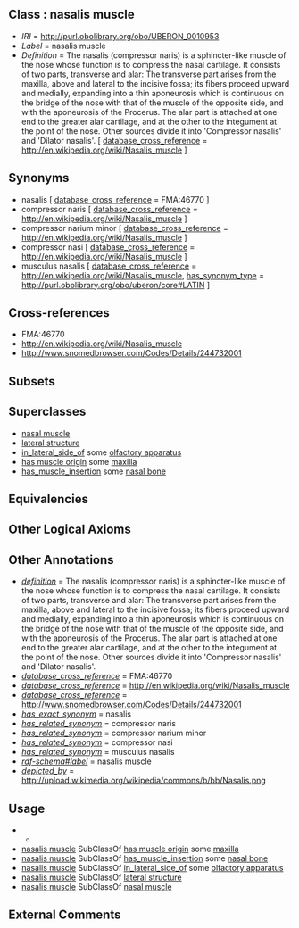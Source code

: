 
## Class : nasalis muscle

 * *IRI* = http://purl.obolibrary.org/obo/UBERON_0010953
 * *Label* = nasalis muscle
 * *Definition* = The nasalis (compressor naris) is a sphincter-like muscle of the nose whose function is to compress the nasal cartilage. It consists of two parts, transverse and alar: The transverse part arises from the maxilla, above and lateral to the incisive fossa; its fibers proceed upward and medially, expanding into a thin aponeurosis which is continuous on the bridge of the nose with that of the muscle of the opposite side, and with the aponeurosis of the Procerus. The alar part is attached at one end to the greater alar cartilage, and at the other to the integument at the point of the nose. Other sources divide it into 'Compressor nasalis' and 'Dilator nasalis'. [ [database_cross_reference](../../ef/oboInOwl#hasDbXref.md) = http://en.wikipedia.org/wiki/Nasalis_muscle ]

## Synonyms

 * nasalis [ [database_cross_reference](../../ef/oboInOwl#hasDbXref.md) = FMA:46770 ]
 * compressor naris [ [database_cross_reference](../../ef/oboInOwl#hasDbXref.md) = http://en.wikipedia.org/wiki/Nasalis_muscle ]
 * compressor narium minor [ [database_cross_reference](../../ef/oboInOwl#hasDbXref.md) = http://en.wikipedia.org/wiki/Nasalis_muscle ]
 * compressor nasi [ [database_cross_reference](../../ef/oboInOwl#hasDbXref.md) = http://en.wikipedia.org/wiki/Nasalis_muscle ]
 * musculus nasalis [ [database_cross_reference](../../ef/oboInOwl#hasDbXref.md) = http://en.wikipedia.org/wiki/Nasalis_muscle, [has_synonym_type](../../pe/oboInOwl#hasSynonymType.md) = http://purl.obolibrary.org/obo/uberon/core#LATIN ]

## Cross-references

 * FMA:46770
 * http://en.wikipedia.org/wiki/Nasalis_muscle
 * http://www.snomedbrowser.com/Codes/Details/244732001

## Subsets


## Superclasses

 * [nasal muscle](../../UBERON/22/UBERON_0008522.md)
 * [lateral structure](../../UBERON/12/UBERON_0015212.md)
 * [in_lateral_side_of](../../BSPO/26/BSPO_0000126.md) some [olfactory apparatus](../../UBERON/04/UBERON_0000004.md)
 * [has muscle origin](../../RO/72/RO_0002372.md) some [maxilla](../../UBERON/97/UBERON_0002397.md)
 * [has_muscle_insertion](../../RO/73/RO_0002373.md) some [nasal bone](../../UBERON/81/UBERON_0001681.md)

## Equivalencies


## Other Logical Axioms


## Other Annotations

 * *[definition](../../IAO/15/IAO_0000115.md)* = The nasalis (compressor naris) is a sphincter-like muscle of the nose whose function is to compress the nasal cartilage. It consists of two parts, transverse and alar: The transverse part arises from the maxilla, above and lateral to the incisive fossa; its fibers proceed upward and medially, expanding into a thin aponeurosis which is continuous on the bridge of the nose with that of the muscle of the opposite side, and with the aponeurosis of the Procerus. The alar part is attached at one end to the greater alar cartilage, and at the other to the integument at the point of the nose. Other sources divide it into 'Compressor nasalis' and 'Dilator nasalis'.
 * *[database_cross_reference](../../ef/oboInOwl#hasDbXref.md)* = FMA:46770
 * *[database_cross_reference](../../ef/oboInOwl#hasDbXref.md)* = http://en.wikipedia.org/wiki/Nasalis_muscle
 * *[database_cross_reference](../../ef/oboInOwl#hasDbXref.md)* = http://www.snomedbrowser.com/Codes/Details/244732001
 * *[has_exact_synonym](../../ym/oboInOwl#hasExactSynonym.md)* = nasalis
 * *[has_related_synonym](../../ym/oboInOwl#hasRelatedSynonym.md)* = compressor naris
 * *[has_related_synonym](../../ym/oboInOwl#hasRelatedSynonym.md)* = compressor narium minor
 * *[has_related_synonym](../../ym/oboInOwl#hasRelatedSynonym.md)* = compressor nasi
 * *[has_related_synonym](../../ym/oboInOwl#hasRelatedSynonym.md)* = musculus nasalis
 * *[rdf-schema#label](../../el/rdf-schema#label.md)* = nasalis muscle
 * *[depicted_by](../../depicted/by/depicted_by.md)* = http://upload.wikimedia.org/wikipedia/commons/b/bb/Nasalis.png

## Usage

 * -
 * [nasalis muscle](../../UBERON/53/UBERON_0010953.md) SubClassOf [has muscle origin](../../RO/72/RO_0002372.md) some [maxilla](../../UBERON/97/UBERON_0002397.md)
 * [nasalis muscle](../../UBERON/53/UBERON_0010953.md) SubClassOf [has_muscle_insertion](../../RO/73/RO_0002373.md) some [nasal bone](../../UBERON/81/UBERON_0001681.md)
 * [nasalis muscle](../../UBERON/53/UBERON_0010953.md) SubClassOf [in_lateral_side_of](../../BSPO/26/BSPO_0000126.md) some [olfactory apparatus](../../UBERON/04/UBERON_0000004.md)
 * [nasalis muscle](../../UBERON/53/UBERON_0010953.md) SubClassOf [lateral structure](../../UBERON/12/UBERON_0015212.md)
 * [nasalis muscle](../../UBERON/53/UBERON_0010953.md) SubClassOf [nasal muscle](../../UBERON/22/UBERON_0008522.md)

## External Comments

